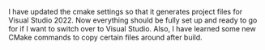 I have updated the cmake settings so that it generates project files for Visual Studio 2022. Now everything should be fully set up and ready to go for if I want to switch over to Visual Studio. Also, I have learned some new CMake commands to copy certain files around after build.